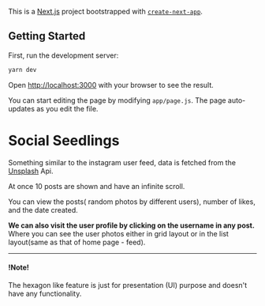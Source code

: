 This is a [Next.js](https://nextjs.org/) project bootstrapped with [`create-next-app`](https://github.com/vercel/next.js/tree/canary/packages/create-next-app).

## Getting Started

First, run the development server:

```bash
yarn dev
```

Open [http://localhost:3000](http://localhost:3000) with your browser to see the result.

You can start editing the page by modifying `app/page.js`. The page auto-updates as you edit the file.

# Social Seedlings
Something similar to the instagram user feed, data is fetched from the [Unsplash](https://unsplash.com) Api.

At once 10 posts are shown and have an infinite scroll.

You can view the posts( random photos by different users), number of likes, and the date created.

**We can also visit the user profile by clicking on the username in any post.**
Where you can see the user photos either in grid layout or in the list layout(same as that of home page - feed).

***
#### !Note!
The hexagon like feature is just for presentation (UI) purpose and doesn't have any functionality.